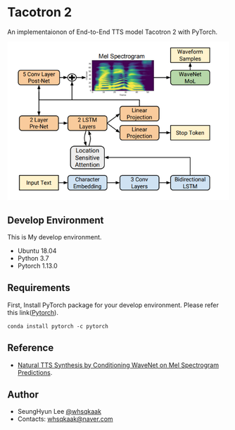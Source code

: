# Tacotron 2
An implementaionon of End-to-End TTS model Tacotron 2 with PyTorch.

<img src="etc/images/Tacotron2.png">


## Develop Environment
This is My develop environment.

- Ubuntu 18.04
- Python 3.7
- Pytorch 1.13.0
    
## Requirements
First, Install PyTorch package for your develop environment. Please refer this link([Pytorch](https://pytorch.org/)).

```
conda install pytorch -c pytorch
```

## Reference
- [Natural TTS Synthesis by Conditioning WaveNet on Mel Spectrogram Predictions](https://arxiv.org/abs/1712.05884).

## Author
* SeungHyun Lee [@whsqkaak](https://github.com/whsqkaak)
* Contacts: whsqkaak@naver.com
